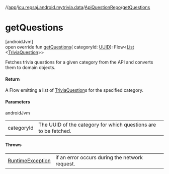 //[app](../../../index.md)/[icu.repsaj.android.mytrivia.data](../index.md)/[ApiQuestionRepo](index.md)/[getQuestions](get-questions.md)

# getQuestions

[androidJvm]\
open override fun [getQuestions](get-questions.md)(
categoryId: [UUID](https://developer.android.com/reference/kotlin/java/util/UUID.html)):
Flow&lt;[List](https://kotlinlang.org/api/latest/jvm/stdlib/kotlin.collections/-list/index.html)
&lt;[TriviaQuestion](../../icu.repsaj.android.mytrivia.model/-trivia-question/index.md)&gt;&gt;

Fetches trivia questions for a given category from the API and converts them to domain objects.

#### Return

A Flow emitting a list
of [TriviaQuestion](../../icu.repsaj.android.mytrivia.model/-trivia-question/index.md)s for the
specified category.

#### Parameters

androidJvm

| | |
|---|---|
| categoryId | The UUID of the category for which questions are to be fetched. |

#### Throws

| | |
|---|---|
| [RuntimeException](https://kotlinlang.org/api/latest/jvm/stdlib/kotlin/-runtime-exception/index.html) | if an error occurs during the network request. |
